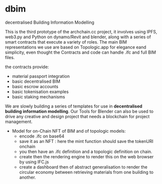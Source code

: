 # dbim
decentralised Building Information Modelling

This is the third prototype of the archchain.cc project, it involves using IPFS, web3.py and Python on dynamo/Revit and blender, along with a series of smart contracts that execute a variety of roles. The main BIM representations we use are based on Topologic.app for elegance eand simplicity, even thought the Contracts and code can handle .ifc and full BIM files.

the contracts provide:

* material passport integration
* basic decentralised BIM
* basic escrow accounts
* basic tokenisation examples
* basic staking mechanisms



We are slowly building a series of templates for use in **decentralised building information modelling**.
Our Tools for Blender can also be used to drive any creative and design project that needs a blockchain for project management.

* Model for on-Chain NFT of BIM and of topologic models:
  - encode .ifc on base64
  - save it as an NFT : here the mint function should save the tokenURI onchain
  - you then have an .ifc definition and a topologic definition on chain.
  - create then the rendering engine to render this on the web browser by using IFC.js
  - create a dashboard then of abstract generalisation to render the circular economy between retrieving materials from one building to another.

  
